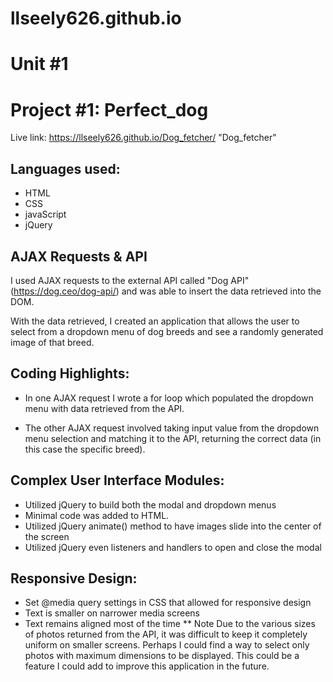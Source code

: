 # llseely626.github.io
# Unit #1

# Project #1: Perfect_dog 

Live link: https://llseely626.github.io/Dog_fetcher/ "Dog_fetcher"

## Languages used:

* HTML
* CSS
* javaScript
* jQuery

## AJAX Requests & API

I used AJAX requests to the external API called "Dog API" (https://dog.ceo/dog-api/) and was able to insert the data retrieved into the DOM. 

With the data retrieved, I created an application that allows the user to select from a dropdown menu of dog breeds and see a randomly generated image of that breed.

## Coding Highlights:

* In one AJAX request I wrote a for loop which populated the dropdown menu with data retrieved from the API.

* The other AJAX request involved taking input value from the dropdown menu selection and matching it to the API, returning the correct data (in this case the specific breed).

## Complex User Interface Modules:
 * Utilized jQuery to build both the modal and dropdown menus 
 * Minimal code was added to HTML.
 * Utilized jQuery animate() method to have images slide into the center of the screen
 * Utilized jQuery even listeners and handlers to open and close the modal

## Responsive Design:
* Set @media query settings in CSS that allowed for responsive design
* Text is smaller on narrower media screens
* Text remains aligned most of the time
** Note Due to the various sizes of photos returned from the API, it was difficult to keep it completely uniform on smaller screens. Perhaps I could find a way to select only photos with maximum dimensions to be displayed. This could be a feature I could add to improve this application in the future.

